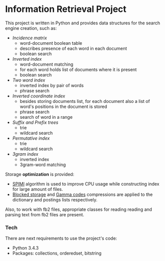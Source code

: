 # Information Retrieval Project

This project is written in Python and provides data structures for the search engine creation, such as:

  - *Incidence matrix*
    - word-document boolean table
    - describes presence of each word in each document
    - boolean search
  - *Inverted index*
    - word-document matching
    - for each word holds list of documents where it is present
    - boolean search
  - *Two word index*
    - inverted index by pair of words
    - phrase search
  - *Inverted coordinate index*
    - besides storing documents list, for each document also a list of word's positions in the document is stored
    - phrase search
    - search of word in a range
  - *Suffix and Prefix trees*
    - trie
    - wildcard search
  - *Permutative index*
    - trie
    - wildcard search
  - *3gram index*
    - inverted index
    - 3gram-word matching

Storage **optimization** is provided:

* [SPIMI](http://nlp.stanford.edu/IR-book/html/htmledition/single-pass-in-memory-indexing-1.html) algorithm is used to improve CPU usage while constructing index for large amount of files. 
* [Blocked storage](http://nlp.stanford.edu/IR-book/html/htmledition/blocked-storage-1.html) and [Gamma codes](http://nlp.stanford.edu/IR-book/html/htmledition/gamma-codes-1.html) compressions are applied to the dictionary and postings lists respectively. 

Also, to work with fb2 files, appropriate classes for reading reading and parsing text from fb2 files are present.

### Tech

There are next requirements to use the project's code:
* Python 3.4.3
* Packages: collections, orderedset, bitstring

